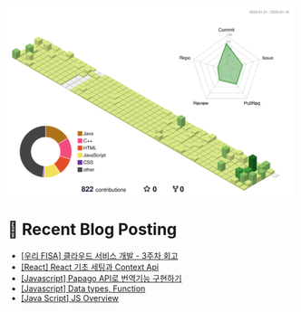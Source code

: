 
![](./profile-3d-contrib/profile-green-animate.svg)



# 🤖 Recent Blog Posting 
<!-- BLOG-POST-LIST:START -->
- [[우리 FISA] 클라우드 서비스 개발 - 3주차 회고](https://velog.io/@sengjun0624/%EC%9A%B0%EB%A6%AC-FISA-%ED%81%B4%EB%9D%BC%EC%9A%B0%EB%93%9C-%EC%84%9C%EB%B9%84%EC%8A%A4-%EA%B0%9C%EB%B0%9C-3%EC%A3%BC%EC%B0%A8-%ED%9A%8C%EA%B3%A0)
- [[React] React 기초 세팅과 Context Api](https://velog.io/@sengjun0624/React-React-%EA%B8%B0%EC%B4%88-%EC%84%B8%ED%8C%85%EA%B3%BC-Context-Api)
- [[Javascript] Papago API로 번역기능 구현하기](https://velog.io/@sengjun0624/Javascript-Papago-%ED%81%B4%EB%A1%A0-%ED%8E%98%EC%9D%B4%EC%A7%80%EC%97%90-JS-%EC%9E%85%ED%9E%88%EA%B8%B0)
- [[Javascript] Data types, Function](https://velog.io/@sengjun0624/JS)
- [[Java Script] JS Overview](https://velog.io/@sengjun0624/Java-Script-JS-Overview)
<!-- BLOG-POST-LIST:END -->
